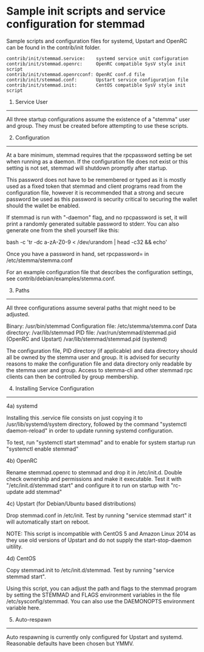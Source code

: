 Sample init scripts and service configuration for stemmad
==========================================================

Sample scripts and configuration files for systemd, Upstart and OpenRC
can be found in the contrib/init folder.

    contrib/init/stemmad.service:    systemd service unit configuration
    contrib/init/stemmad.openrc:     OpenRC compatible SysV style init script
    contrib/init/stemmad.openrcconf: OpenRC conf.d file
    contrib/init/stemmad.conf:       Upstart service configuration file
    contrib/init/stemmad.init:       CentOS compatible SysV style init script

1. Service User
---------------------------------

All three startup configurations assume the existence of a "stemma" user
and group.  They must be created before attempting to use these scripts.

2. Configuration
---------------------------------

At a bare minimum, stemmad requires that the rpcpassword setting be set
when running as a daemon.  If the configuration file does not exist or this
setting is not set, stemmad will shutdown promptly after startup.

This password does not have to be remembered or typed as it is mostly used
as a fixed token that stemmad and client programs read from the configuration
file, however it is recommended that a strong and secure password be used
as this password is security critical to securing the wallet should the
wallet be enabled.

If stemmad is run with "-daemon" flag, and no rpcpassword is set, it will
print a randomly generated suitable password to stderr.  You can also
generate one from the shell yourself like this:

bash -c 'tr -dc a-zA-Z0-9 < /dev/urandom | head -c32 && echo'

Once you have a password in hand, set rpcpassword= in /etc/stemma/stemma.conf

For an example configuration file that describes the configuration settings,
see contrib/debian/examples/stemma.conf.

3. Paths
---------------------------------

All three configurations assume several paths that might need to be adjusted.

Binary:              /usr/bin/stemmad
Configuration file:  /etc/stemma/stemma.conf
Data directory:      /var/lib/stemmad
PID file:            /var/run/stemmad/stemmad.pid (OpenRC and Upstart)
                     /var/lib/stemmad/stemmad.pid (systemd)

The configuration file, PID directory (if applicable) and data directory
should all be owned by the stemma user and group.  It is advised for security
reasons to make the configuration file and data directory only readable by the
stemma user and group.  Access to stemma-cli and other stemmad rpc clients
can then be controlled by group membership.

4. Installing Service Configuration
-----------------------------------

4a) systemd

Installing this .service file consists on just copying it to
/usr/lib/systemd/system directory, followed by the command
"systemctl daemon-reload" in order to update running systemd configuration.

To test, run "systemctl start stemmad" and to enable for system startup run
"systemctl enable stemmad"

4b) OpenRC

Rename stemmad.openrc to stemmad and drop it in /etc/init.d.  Double
check ownership and permissions and make it executable.  Test it with
"/etc/init.d/stemmad start" and configure it to run on startup with
"rc-update add stemmad"

4c) Upstart (for Debian/Ubuntu based distributions)

Drop stemmad.conf in /etc/init.  Test by running "service stemmad start"
it will automatically start on reboot.

NOTE: This script is incompatible with CentOS 5 and Amazon Linux 2014 as they
use old versions of Upstart and do not supply the start-stop-daemon uitility.

4d) CentOS

Copy stemmad.init to /etc/init.d/stemmad. Test by running "service stemmad start".

Using this script, you can adjust the path and flags to the stemmad program by
setting the STEMMAD and FLAGS environment variables in the file
/etc/sysconfig/stemmad. You can also use the DAEMONOPTS environment variable here.

5. Auto-respawn
-----------------------------------

Auto respawning is currently only configured for Upstart and systemd.
Reasonable defaults have been chosen but YMMV.
